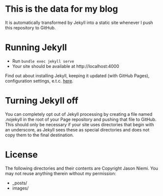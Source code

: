 # This is the data for my blog
It is automatically transformed by Jekyll into a static site whenever I push this repository to GitHub.

# Running Jekyll
* Run `bundle exec jekyll serve`
* Your site should be available at http://localhost:4000

Find out about installing Jekyll, keeping it updated (with GitHub Pages), configuration settings, e.t.c. [here](https://help.github.com/articles/using-jekyll-with-pages/).

# Turning Jekyll off
You can completely opt out of Jekyll processing by creating a file named .nojekyll in the root of your Page repository and pushing that file to GitHub. This should only be necessary if your site uses directories that begin with an underscore, as Jekyll sees these as special directories and does not copy them to the final destination.

# License
The following directories and their contents are Copyright Jason Niemi. You may not reuse anything therein without my permission:
* _posts/
* images/

